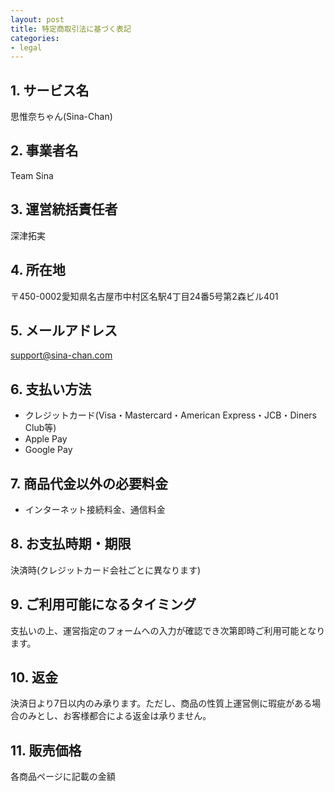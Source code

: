 ```yaml
---
layout: post
title: 特定商取引法に基づく表記
categories:
- legal
---
```

## 1. サービス名

思惟奈ちゃん(Sina-Chan)

## 2. 事業者名

Team Sina

## 3. 運営統括責任者

深津拓実

## 4. 所在地

〒450-0002愛知県名古屋市中村区名駅4丁目24番5号第2森ビル401

## 5. メールアドレス

<a href="mailto:support@sina-chan.com" class="a-orange">support@sina-chan.com</a>

## 6. 支払い方法

- クレジットカード(Visa・Mastercard・American Express・JCB・Diners Club等)
- Apple Pay
- Google Pay

## 7. 商品代金以外の必要料金

- インターネット接続料金、通信料金

## 8. お支払時期・期限

決済時(クレジットカード会社ごとに異なります)

## 9. ご利用可能になるタイミング

支払いの上、運営指定のフォームへの入力が確認でき次第即時ご利用可能となります。

## 10. 返金

決済日より7日以内のみ承ります。ただし、商品の性質上運営側に瑕疵がある場合のみとし、お客様都合による返金は承りません。

## 11. 販売価格

各商品ページに記載の金額
